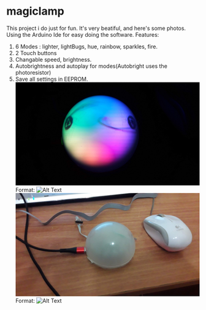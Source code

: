 # magiclamp
This project i do just for fun. It's very beatiful, and here's some photos.
Using the Arduino Ide for easy doing the software. 
Features:
1. 6 Modes : lighter, lightBugs, hue, rainbow, sparkles, fire.
2. 2 Touch buttons
3. Changable speed, brightness.
4. Autobrightness and autoplay for modes(Autobright uses the photoresistor)
5. Save all settings in EEPROM.
![On](/SystemOnPhoto.jpg)
Format: ![Alt Text](url)
![Off](/SystemOffPhoto.jpg)
Format: ![Alt Text](url)